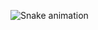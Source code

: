 ![Snake animation](https://github.com/VitorSchumacher/blob/output/github-contribution-grid-snake.svg)
